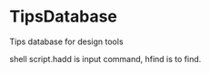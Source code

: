 # TipsDatabase
Tips database for design tools

shell script.hadd is input command, hfind is to find.
